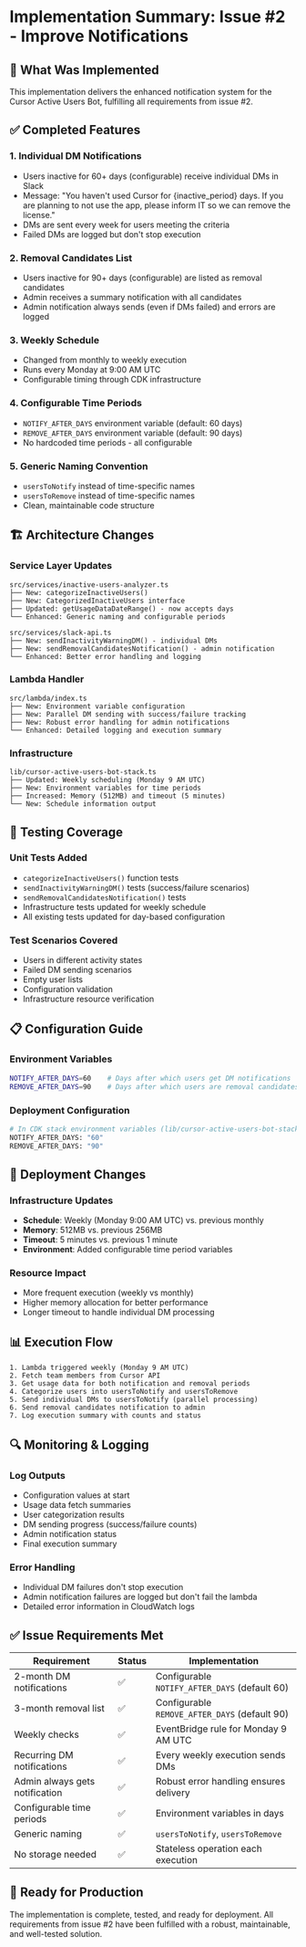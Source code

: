 # Implementation Summary: Issue #2 - Improve Notifications

## 🎯 What Was Implemented

This implementation delivers the enhanced notification system for the Cursor Active Users Bot, fulfilling all requirements from issue #2.

## ✅ Completed Features

### 1. **Individual DM Notifications**

- Users inactive for 60+ days (configurable) receive individual DMs in Slack
- Message: "You haven't used Cursor for {inactive_period} days. If you are planning to not use the app, please inform IT so we can remove the license."
- DMs are sent every week for users meeting the criteria
- Failed DMs are logged but don't stop execution

### 2. **Removal Candidates List**

- Users inactive for 90+ days (configurable) are listed as removal candidates
- Admin receives a summary notification with all candidates
- Admin notification always sends (even if DMs failed) and errors are logged

### 3. **Weekly Schedule**

- Changed from monthly to weekly execution
- Runs every Monday at 9:00 AM UTC
- Configurable timing through CDK infrastructure

### 4. **Configurable Time Periods**

- `NOTIFY_AFTER_DAYS` environment variable (default: 60 days)
- `REMOVE_AFTER_DAYS` environment variable (default: 90 days)
- No hardcoded time periods - all configurable

### 5. **Generic Naming Convention**

- `usersToNotify` instead of time-specific names
- `usersToRemove` instead of time-specific names
- Clean, maintainable code structure

## 🏗️ Architecture Changes

### **Service Layer Updates**

```
src/services/inactive-users-analyzer.ts
├── New: categorizeInactiveUsers() 
├── New: CategorizedInactiveUsers interface
├── Updated: getUsageDataDateRange() - now accepts days
└── Enhanced: Generic naming and configurable periods
```

```
src/services/slack-api.ts
├── New: sendInactivityWarningDM() - individual DMs
├── New: sendRemovalCandidatesNotification() - admin notification
└── Enhanced: Better error handling and logging
```

### **Lambda Handler**

```
src/lambda/index.ts
├── New: Environment variable configuration
├── New: Parallel DM sending with success/failure tracking
├── New: Robust error handling for admin notifications
└── Enhanced: Detailed logging and execution summary
```

### **Infrastructure**

```
lib/cursor-active-users-bot-stack.ts
├── Updated: Weekly scheduling (Monday 9 AM UTC)
├── New: Environment variables for time periods
├── Increased: Memory (512MB) and timeout (5 minutes)
└── New: Schedule information output
```

## 🧪 Testing Coverage

### **Unit Tests Added**

- `categorizeInactiveUsers()` function tests
- `sendInactivityWarningDM()` tests (success/failure scenarios)
- `sendRemovalCandidatesNotification()` tests
- Infrastructure tests updated for weekly schedule
- All existing tests updated for day-based configuration

### **Test Scenarios Covered**

- Users in different activity states
- Failed DM sending scenarios  
- Empty user lists
- Configuration validation
- Infrastructure resource verification

## 📋 Configuration Guide

### **Environment Variables**

```bash
NOTIFY_AFTER_DAYS=60    # Days after which users get DM notifications
REMOVE_AFTER_DAYS=90    # Days after which users are removal candidates
```

### **Deployment Configuration**

```bash
# In CDK stack environment variables (lib/cursor-active-users-bot-stack.ts)
NOTIFY_AFTER_DAYS: "60"
REMOVE_AFTER_DAYS: "90"
```

## 🚀 Deployment Changes

### **Infrastructure Updates**

- **Schedule**: Weekly (Monday 9:00 AM UTC) vs. previous monthly
- **Memory**: 512MB vs. previous 256MB  
- **Timeout**: 5 minutes vs. previous 1 minute
- **Environment**: Added configurable time period variables

### **Resource Impact**

- More frequent execution (weekly vs monthly)
- Higher memory allocation for better performance
- Longer timeout to handle individual DM processing

## 📊 Execution Flow

```
1. Lambda triggered weekly (Monday 9 AM UTC)
2. Fetch team members from Cursor API
3. Get usage data for both notification and removal periods
4. Categorize users into usersToNotify and usersToRemove
5. Send individual DMs to usersToNotify (parallel processing)
6. Send removal candidates notification to admin
7. Log execution summary with counts and status
```

## 🔍 Monitoring & Logging

### **Log Outputs**

- Configuration values at start
- Usage data fetch summaries  
- User categorization results
- DM sending progress (success/failure counts)
- Admin notification status
- Final execution summary

### **Error Handling**

- Individual DM failures don't stop execution
- Admin notification failures are logged but don't fail the lambda
- Detailed error information in CloudWatch logs

## ✅ Issue Requirements Met

| Requirement | Status | Implementation |
|-------------|--------|----------------|
| 2-month DM notifications | ✅ | Configurable `NOTIFY_AFTER_DAYS` (default 60) |
| 3-month removal list | ✅ | Configurable `REMOVE_AFTER_DAYS` (default 90) |
| Weekly checks | ✅ | EventBridge rule for Monday 9 AM UTC |
| Recurring DM notifications | ✅ | Every weekly execution sends DMs |
| Admin always gets notification | ✅ | Robust error handling ensures delivery |
| Configurable time periods | ✅ | Environment variables in days |
| Generic naming | ✅ | `usersToNotify`, `usersToRemove` |
| No storage needed | ✅ | Stateless operation each execution |

## 🎉 Ready for Production

The implementation is complete, tested, and ready for deployment. All requirements from issue #2 have been fulfilled with a robust, maintainable, and well-tested solution.
